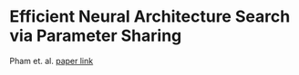 # Efficient Neural Architecture Search via Parameter Sharing
Pham et. al. [paper link](https://arxiv.org/abs/1802.03268)
